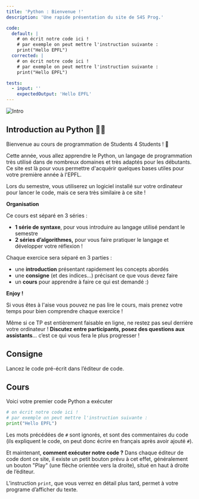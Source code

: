 ```yaml
---
title: 'Python : Bienvenue !'
description: 'Une rapide présentation du site de S4S Prog.'

code:
  default: |
    # on écrit notre code ici !
    # par exemple on peut mettre l'instruction suivante :
    print("Hello EPFL")
  corrected: |
    # on écrit notre code ici !
    # par exemple on peut mettre l'instruction suivante :
    print("Hello EPFL")

tests:
  - input: ''
    expectedOutput: 'Hello EPFL'
---
```


![Intro](/banner/intro.png)

## Introduction au Python 👨‍💻

Bienvenue au cours de programmation de Students 4 Students ! 🎉

Cette année, vous allez apprendre le Python, un langage de programmation très utilisé dans de nombreux domaines et très adaptés pour les débutants. Ce site est là pour vous permettre d'acquérir quelques bases utiles pour votre première année à l'EPFL.

Lors du semestre, vous utiliserez un logiciel installé sur votre ordinateur pour lancer le code, mais ce sera très similaire à ce site !

**Organisation**

Ce cours est séparé en 3 séries :

- **1 série de syntaxe**, pour vous introduire au langage utilisé pendant le semestre
- **2 séries d’algorithmes,** pour vous faire pratiquer le langage et développer votre réflexion !

Chaque exercice sera séparé en 3 parties :

- une **introduction** présentant rapidement les concepts abordés
- une **consigne** (et des indices...) précisant ce que vous devez faire
- un **cours** pour apprendre à faire ce qui est demandé :)

**Enjoy !**

Si vous êtes à l'aise vous pouvez ne pas lire le cours, mais prenez votre temps pour bien comprendre chaque exercice !

Même si ce TP est entièrement faisable en ligne, ne restez pas seul derrière votre ordinateur ! **Discutez entre participants, posez des questions aux assistants**… c’est ce qui vous fera le plus progresser !

## Consigne

Lancez le code pré-écrit dans l’éditeur de code.

## Cours

Voici votre premier code Python a exécuter

```python
# on écrit notre code ici !
# par exemple on peut mettre l'instruction suivante :
print("Hello EPFL")
```

Les mots précédées de `#` sont ignorés, et sont des commentaires du code (ils expliquent le code, on peut donc écrire en français après avoir ajouté `#`).

Et maintenant, **comment exécuter notre code ?** Dans chaque éditeur de code dont ce site, il existe un petit bouton prévu à cet effet, généralement un bouton "Play" (une flèche orientée vers la droite), situé en haut à droite de l’éditeur.

L’instruction `print`, que vous verrez en détail plus tard, permet à votre programe d’afficher du texte.
